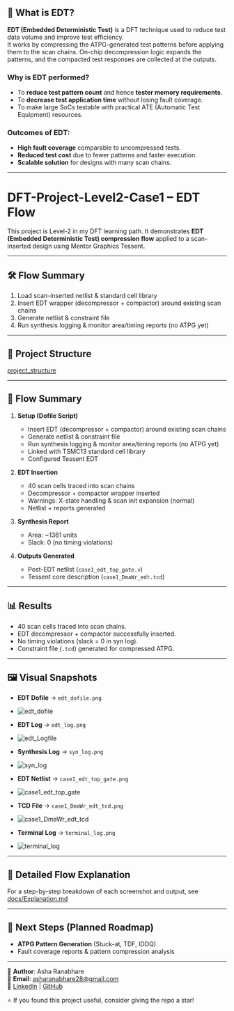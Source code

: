 ## 🔹 What is EDT?
**EDT (Embedded Deterministic Test)** is a DFT technique used to reduce test data volume and improve test efficiency.  
It works by compressing the ATPG-generated test patterns before applying them to the scan chains. On-chip decompression logic expands the patterns, and the compacted test responses are collected at the outputs.  

### Why is EDT performed?
- To **reduce test pattern count** and hence **tester memory requirements**.  
- To **decrease test application time** without losing fault coverage.  
- To make large SoCs testable with practical ATE (Automatic Test Equipment) resources.  

### Outcomes of EDT:
- **High fault coverage** comparable to uncompressed tests.  
- **Reduced test cost** due to fewer patterns and faster execution.  
- **Scalable solution** for designs with many scan chains.

---
# DFT-Project-Level2-Case1 – EDT Flow

This project is Level-2 in my DFT learning path. It demonstrates **EDT (Embedded Deterministic Test) compression flow** applied to a scan-inserted design using Mentor Graphics Tessent.

---

## 🛠️ Flow Summary

1. Load scan-inserted netlist & standard cell library  
2. Insert EDT wrapper (decompressor + compactor) around existing scan chains  
3. Generate netlist & constraint file  
4. Run synthesis logging & monitor area/timing reports (no ATPG yet)

---

## 📂 Project Structure
[project_structure](https://github.com/asha-0905/DFT-Project---Level2-DFT/blob/main/EDT_Repo_srtucture.pdf)

---

## 🚀 Flow Summary  

1. **Setup (Dofile Script)**  
   - Insert EDT (decompressor + compactor) around existing scan chains
   - Generate netlist & constraint file
   - Run synthesis logging & monitor area/timing reports (no ATPG yet)
   - Linked with TSMC13 standard cell library  
   - Configured Tessent EDT  

2. **EDT Insertion**  
   - 40 scan cells traced into scan chains  
   - Decompressor + compactor wrapper inserted  
   - Warnings: X-state handling & scan init expansion (normal)  
   - Netlist + reports generated  

3. **Synthesis Report**  
   - Area: ~1361 units  
   - Slack: 0 (no timing violations)  

4. **Outputs Generated**  
   - Post-EDT netlist (`case1_edt_top_gate.v`)  
   - Tessent core description (`case1_DmaWr_edt.tcd`)  

---

## 📊 Results

- 40 scan cells traced into scan chains.  
- EDT decompressor + compactor successfully inserted.  
- No timing violations (slack = 0 in syn log).  
- Constraint file (`.tcd`) generated for compressed ATPG.

---

## 🖼️ Visual Snapshots  

- **EDT Dofile** → `edt_dofile.png`
- ![edt_dofile](https://github.com/asha-0905/DFT-Project---Level2-DFT/blob/main/EDT_Dofile.png)
  
- **EDT Log** → `edt_log.png`
- ![edt_Logfile](https://github.com/asha-0905/DFT-Project---Level2-DFT/blob/main/EDT_Logfile.png?raw=true)
  
- **Synthesis Log** → `syn_log.png`
- ![syn_log](https://github.com/asha-0905/DFT-Project---Level2-DFT/blob/main/EDT_Syn_log.png?raw=true)
  
- **EDT Netlist** → `case1_edt_top_gate.png`
- ![case1_edt_top_gate](https://github.com/asha-0905/DFT-Project---Level2-DFT/blob/main/case1_edt_top_gate.png?raw=true)
  
- **TCD File** → `case1_DmaWr_edt_tcd.png`
- ![case1_DmaWr_edt_tcd](https://github.com/asha-0905/DFT-Project---Level2-DFT/blob/main/case1_DmaWr_edt.tcl1.png?raw=true)
  
- **Terminal Log** → `terminal_log.png`
- ![terminal_log](https://github.com/asha-0905/DFT-Project---Level2-DFT/blob/main/terminal.png?raw=true)

---

## 📖 Detailed Flow Explanation
For a step-by-step breakdown of each screenshot and output, see 
 [docs/Explanation.md](https://github.com/asha-0905/DFT-Project---Level2-DFT/blob/main/EDT_Explanation.pdf)
 
---

## 🔮 Next Steps (Planned Roadmap)  

- **ATPG Pattern Generation** (Stuck-at, TDF, IDDQ)  
- Fault coverage reports & pattern compression analysis  

---

👤 **Author**: Asha Ranabhare  
📧 **Email**: asharanabhare28@gmail.com  
🔗 [LinkedIn](#) | [GitHub](#)  

⭐ If you found this project useful, consider giving the repo a star!
